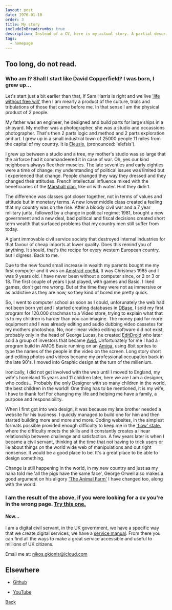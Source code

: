 ```yaml
---
layout: post
date: 1976-01-10
order: 3
title: My story
includeInBreadcrumbs: true
description: Instead of a CV, here is my actual story. A partial description of what got me to where I am today.
tags:
  - homepage
---
```


## **Too long, do not read.**

### **Who am I? Shall I start like David Copperfield? I was born, I grew up...**

Let's start just a bit earlier than that, If Sam Harris is right and we live ['life without free will'](https://samharris.org/life-without-free-will/) then I am mearly a product of the culture, trials and tribulations of those that came before me. In that sense I am the physical product of 2 people.

My father was an engineer, he designed and build parts for large ships in a shipyard. My mother was a photographer, she was a studio and occassions photographer. That's then 2 parts logic and method and 2 parts exploration and art. I grew up in a small industrial town of 25000 people 11 miles from the capital of my country. It is [Eleusis.](https://en.wikipedia.org/wiki/Eleusis) (pronounced: 'elefsis').

I grew up between a studio and a tree, my mother's studio was so large that the airforce had it commandeered it in case of war. Oh, yes our kind neighbours always flex their muscles. The late seventies and early eighties were a time of change, my understanding of political issues was limited but I experienced that change. People changed they way they dressed and they changed their attitudes. French intellectual influence mixed with the beneficiaries of the [Marshall plan](https://en.wikipedia.org/wiki/Marshall_Plan), like oil with water. Hint they didn't.

The difference was classes got closer together, not in terms of values and attitude but in monetary terms. A new lower middle class created a feeling that my country was on the rise. After a bloody civil war and a 7 year military junta, followed by a change in political regime; 1981, brought a new government and a new deal, bad political and fiscal decisions created short term wealth that surfaced problems that my country men still suffer from today.

A giant immovable civil service society that destroyed internal industries for that favour of cheap imports at lower quality. Does this remind you of anything. It should, that's the recipe for every western European country, but I digress. Back to me.

Due to the new found small increase in wealth my parents bought me my first computer and it was an [Amstrad cpc64.](https://en.wikipedia.org/wiki/Amstrad_CPC_464) It was Christmas 1985 and I was 9 years old. I have never been without a computer since, or 2 or 3 or 18. The first couple of years I just played, with games and Basic. I liked games, don't get me wrong. But at the time they were not as immersive or as addictive as they are now, so they kind of bored me pretty quick.

So, I went to computer school as soon as I could, unforunately the web had not been born yet and I started creating databases in [DBase,](https://en.wikipedia.org/wiki/DBase) I sold my first program for 120.000 drachmas to a Video store, trying to explain what that is to my children is harder than you can imagine. The money paid for more equipment and I was already editing and audio dubbing video cassetes for my mothers photoshop. No, non-linear video editing software did not exist, probably only in the head of George Lucas, he created [EditDroid](https://en.wikipedia.org/wiki/EditDroid) who later sold a group of investors that became [Avid.](https://www.avid.com/) Unfortunately for me I had a program build in AMOS Basic running on an [Amiga,](https://en.wikipedia.org/wiki/Amiga) using 8bit sprites to type the names of the people in the video on the screen. Long story short and editing photos and videos became my professional occupation back in the late 90's. I moved into Graphic design at the turn of the millenium.

Ironically, I did not get involved with the web until I moved to England, my wife's homeland 15 years and 11 children later, here we are I am a designer, who codes... Probably the only Designer with so many children in the world, the best children in the world!! One thing has to be mentioned, it is my wife, I have to thank for! For changing my life and helping me have a family, a purpose and responsibility.

When I first got into web design, it was because my late brother needed a website for his business. I quickly managed to build one for him and then started building more and more and more. Coding websites, in the simplest formats possible provided enough difficulty to keep me in the ['flow' state.](https://www.amazon.co.uk/Flow-Psychology-Happiness-Classic-Achieve/dp/0712657592/ref=asc_df_0712657592/?tag=googshopuk-21&linkCode=df0&hvadid=310831412334&hvpos=&hvnetw=g&hvrand=7191313893289770036&hvpone=&hvptwo=&hvqmt=&hvdev=c&hvdvcmdl=&hvlocint=&hvlocphy=9046607&hvtargid=pla-465539230515&psc=1&th=1&psc=1) where the difficulty meets the skills and it constantly creates a linear relationship between challenge and satisfaction. A few years later is when I became a civil servant, thinking at the time that not having to trick users or lie about things on the world wide web of manipulations and out right nonsense. It would be a good place to be. It's a great place to be able to design something.

Change is still happening in the world, in my new country and just as my nana told me 'all the pigs have the same face', George Orwell also makes a good argument on his aligory ['The Animal Farm'](/thoughts/the-animal-farm) I have changed too, along with the world.

### **I am the result of the above, if you were looking for a cv you're in the wrong page. [Try this one.](/curriculum-vitae/)**

#### **Now...**

I am a digital civil servant, in the UK government, we have a specific way that we create digital services, we have a [service manual](https://www.gov.uk/service-manual). From there you can find all the ways to make a great service accessible and useful to millions of UK citizens.

Email me at: nikos.gkionis@icloud.com

## Elsewhere

- [Github](https://github.com/nikolaos-gkionis)

- [YouTube](https://www.youtube.com/watch?v=uuvyWGehF0M)

<a href="/" class="govuk-back-link">Back</a>
